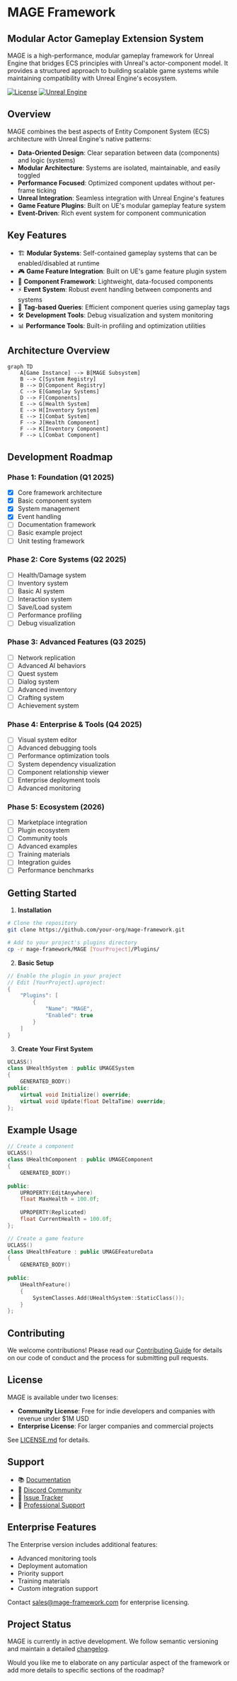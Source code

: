 # MAGE Framework
## Modular Actor Gameplay Extension System

MAGE is a high-performance, modular gameplay framework for Unreal Engine that bridges ECS principles with Unreal's actor-component model. It provides a structured approach to building scalable game systems while maintaining compatibility with Unreal Engine's ecosystem.

[![License](https://img.shields.io/badge/license-MAGE%20Community-blue.svg)](LICENSE.md)
[![Unreal Engine](https://img.shields.io/badge/Unreal%20Engine-5.1+-blue.svg)](https://www.unrealengine.com)

## Overview

MAGE combines the best aspects of Entity Component System (ECS) architecture with Unreal Engine's native patterns:

- **Data-Oriented Design**: Clear separation between data (components) and logic (systems)
- **Modular Architecture**: Systems are isolated, maintainable, and easily toggled
- **Performance Focused**: Optimized component updates without per-frame ticking
- **Unreal Integration**: Seamless integration with Unreal Engine's features
- **Game Feature Plugins**: Built on UE's modular gameplay feature system
- **Event-Driven**: Rich event system for component communication

## Key Features

- 🏗️ **Modular Systems**: Self-contained gameplay systems that can be enabled/disabled at runtime
- 🎮 **Game Feature Integration**: Built on UE's game feature plugin system
- 🔌 **Component Framework**: Lightweight, data-focused components
- ⚡ **Event System**: Robust event handling between components and systems
- 🎯 **Tag-based Queries**: Efficient component queries using gameplay tags
- 🛠️ **Development Tools**: Debug visualization and system monitoring
- 📊 **Performance Tools**: Built-in profiling and optimization utilities

## Architecture Overview

```mermaid
graph TD
    A[Game Instance] --> B[MAGE Subsystem]
    B --> C[System Registry]
    B --> D[Component Registry]
    C --> E[Gameplay Systems]
    D --> F[Components]
    E --> G[Health System]
    E --> H[Inventory System]
    E --> I[Combat System]
    F --> J[Health Component]
    F --> K[Inventory Component]
    F --> L[Combat Component]
```

## Development Roadmap

### Phase 1: Foundation (Q1 2025)
- [x] Core framework architecture
- [x] Basic component system
- [x] System management
- [x] Event handling
- [ ] Documentation framework
- [ ] Basic example project
- [ ] Unit testing framework

### Phase 2: Core Systems (Q2 2025)
- [ ] Health/Damage system
- [ ] Inventory system
- [ ] Basic AI system
- [ ] Interaction system
- [ ] Save/Load system
- [ ] Performance profiling
- [ ] Debug visualization

### Phase 3: Advanced Features (Q3 2025)
- [ ] Network replication
- [ ] Advanced AI behaviors
- [ ] Quest system
- [ ] Dialog system
- [ ] Advanced inventory
- [ ] Crafting system
- [ ] Achievement system

### Phase 4: Enterprise & Tools (Q4 2025)
- [ ] Visual system editor
- [ ] Advanced debugging tools
- [ ] Performance optimization tools
- [ ] System dependency visualization
- [ ] Component relationship viewer
- [ ] Enterprise deployment tools
- [ ] Advanced monitoring

### Phase 5: Ecosystem (2026)
- [ ] Marketplace integration
- [ ] Plugin ecosystem
- [ ] Community tools
- [ ] Advanced examples
- [ ] Training materials
- [ ] Integration guides
- [ ] Performance benchmarks

## Getting Started

1. **Installation**
```bash
# Clone the repository
git clone https://github.com/your-org/mage-framework.git

# Add to your project's plugins directory
cp -r mage-framework/MAGE [YourProject]/Plugins/
```

2. **Basic Setup**
```cpp
// Enable the plugin in your project
// Edit [YourProject].uproject:
{
    "Plugins": [
        {
            "Name": "MAGE",
            "Enabled": true
        }
    ]
}
```

3. **Create Your First System**
```cpp
UCLASS()
class UHealthSystem : public UMAGESystem
{
    GENERATED_BODY()
public:
    virtual void Initialize() override;
    virtual void Update(float DeltaTime) override;
};
```

## Example Usage

```cpp
// Create a component
UCLASS()
class UHealthComponent : public UMAGEComponent
{
    GENERATED_BODY()
    
public:
    UPROPERTY(EditAnywhere)
    float MaxHealth = 100.0f;
    
    UPROPERTY(Replicated)
    float CurrentHealth = 100.0f;
};

// Create a game feature
UCLASS()
class UHealthFeature : public UMAGEFeatureData
{
    GENERATED_BODY()
    
public:
    UHealthFeature()
    {
        SystemClasses.Add(UHealthSystem::StaticClass());
    }
};
```

## Contributing

We welcome contributions! Please read our [Contributing Guide](CONTRIBUTING.md) for details on our code of conduct and the process for submitting pull requests.

## License

MAGE is available under two licenses:

- **Community License**: Free for indie developers and companies with revenue under $1M USD
- **Enterprise License**: For larger companies and commercial projects

See [LICENSE.md](LICENSE.md) for details.

## Support

- 📚 [Documentation](docs/README.md)
- 💬 [Discord Community](https://discord.gg/mage)
- 🐛 [Issue Tracker](https://github.com/your-org/mage/issues)
- 📧 [Professional Support](https://mage-framework.com/support)

## Enterprise Features

The Enterprise version includes additional features:
- Advanced monitoring tools
- Deployment automation
- Priority support
- Training materials
- Custom integration support

Contact sales@mage-framework.com for enterprise licensing.

## Project Status

MAGE is currently in active development. We follow semantic versioning and maintain a detailed [changelog](CHANGELOG.md).

Would you like me to elaborate on any particular aspect of the framework or add more details to specific sections of the roadmap?